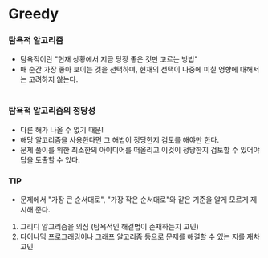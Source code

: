 # Greedy
### 탐욕적 알고리즘
- 탐욕적이란 "현재 상황에서 지금 당장 좋은 것만 고르는 방법"
- 매 순간 가장 좋아 보이는 것을 선택하며, 현재의 선택이 나중에 미칠 영향에 대해서는 고려하지 않는다. <br/><br/>

### 탐욕적 알고리즘의 정당성
- 다른 해가 나올 수 없기 때문!
- 해당 알고리즘을 사용한다면 그 해법이 정당한지 검토를 해야만 한다.
- 문제 풀이를 위한 최소한의 아이디어를 떠올리고 이것이 정당한지 검토할 수 있어야 답을 도출할 수 있다.

### TIP
- 문제에서 "가장 큰 순서대로", "가장 작은 순서대로"와 같은 기준을 알게 모르게 제시해 준다.
1. 그리디 알고리즘을 의심 (탐욕적인 해결법이 존재하는지 고민)
2. 다이나믹 프로그래밍이나 그래프 알고리즘 등으로 문제를 해결할 수 있는 지를 재차 고민